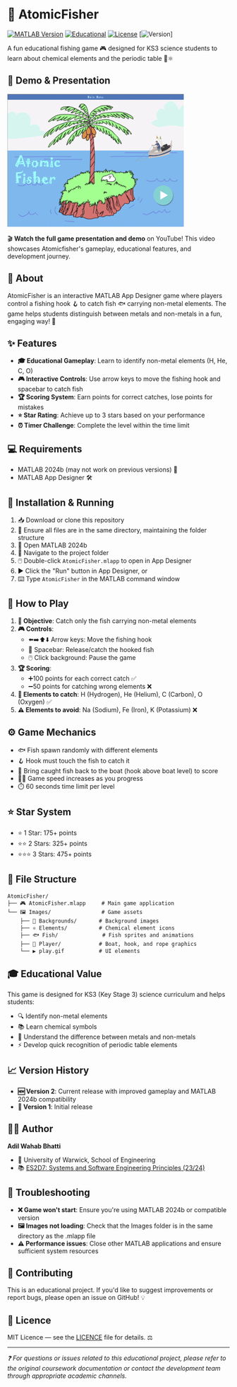 # 🎣 AtomicFisher
[![MATLAB Version](https://img.shields.io/badge/MATLAB-R2024b+-blue?style=flat-square)](https://www.mathworks.com/products/matlab.html)
[![Educational](https://img.shields.io/badge/Educational-KS3%20Science-green?style=flat-square)](https://www.gov.uk/national-curriculum/key-stage-3-and-4)
[![License](https://img.shields.io/badge/License-Educational%20Use-orange?style=flat-square)](LICENSE)
[![Version](https://img.shields.io/badge/Version-2.0-red?style=flat-square)]


A fun educational fishing game 🎮 designed for KS3 science students to learn about chemical elements and the periodic table 🧪⚛️

## 🎥 Demo & Presentation

[![AtomicFisher Game Demo](title.gif)](https://www.youtube.com/watch?v=VTREubCIVF4)

🎬 **Watch the full game presentation and demo** on YouTube! This video showcases Atomicfisher's gameplay, educational features, and development journey.

## 📖 About

AtomicFisher is an interactive MATLAB App Designer game where players control a fishing hook 🪝 to catch fish 🐟 carrying non-metal elements. The game helps students distinguish between metals and non-metals in a fun, engaging way! 🎯

## ✨ Features

- **🎓 Educational Gameplay**: Learn to identify non-metal elements (H, He, C, O)
- **🎮 Interactive Controls**: Use arrow keys to move the fishing hook and spacebar to catch fish
- **🏆 Scoring System**: Earn points for correct catches, lose points for mistakes
- **⭐ Star Rating**: Achieve up to 3 stars based on your performance
- **⏰ Timer Challenge**: Complete the level within the time limit

## 💻 Requirements

- MATLAB 2024b (may not work on previous versions) 🔧
- MATLAB App Designer 🛠️

## 🚀 Installation & Running

1. 📥 Download or clone this repository
2. 📁 Ensure all files are in the same directory, maintaining the folder structure
3. 🔧 Open MATLAB 2024b
4. 📂 Navigate to the project folder
5. 🖱️ Double-click `AtomicFisher.mlapp` to open in App Designer
6. ▶️ Click the "Run" button in App Designer, or
7. ⌨️ Type `AtomicFisher` in the MATLAB command window

## 🎯 How to Play

1. **🎯 Objective**: Catch only the fish carrying non-metal elements
2. **🎮 Controls**:
   - ⬅️➡️⬆️⬇️ Arrow keys: Move the fishing hook
   - 🚀 Spacebar: Release/catch the hooked fish
   - 🖱️ Click background: Pause the game
3. **🏆 Scoring**:
   - ➕100 points for each correct catch ✅
   - ➖50 points for catching wrong elements ❌
4. **🎯 Elements to catch**: H (Hydrogen), He (Helium), C (Carbon), O (Oxygen) ✅
5. **⚠️ Elements to avoid**: Na (Sodium), Fe (Iron), K (Potassium) ❌

## ⚙️ Game Mechanics

- 🐟 Fish spawn randomly with different elements
- 🪝 Hook must touch the fish to catch it
- 🚤 Bring caught fish back to the boat (hook above boat level) to score
- 🏃‍♂️ Game speed increases as you progress
- ⏱️ 60 seconds time limit per level

## ⭐ Star System

- ⭐ 1 Star: 175+ points
- ⭐⭐ 2 Stars: 325+ points  
- ⭐⭐⭐ 3 Stars: 475+ points

## 📁 File Structure

```
AtomicFisher/
├── 🎮 AtomicFisher.mlapp     # Main game application
└── 🖼️ Images/                # Game assets
    ├── 🌅 Backgrounds/       # Background images
    ├── ⚛️ Elements/          # Chemical element icons
    ├── 🐟 Fish/              # Fish sprites and animations
    ├── 🚤 Player/            # Boat, hook, and rope graphics
    └── ▶️ play.gif           # UI elements
```

## 🎓 Educational Value

This game is designed for KS3 (Key Stage 3) science curriculum and helps students:
- 🔍 Identify non-metal elements
- 📚 Learn chemical symbols
- 🧠 Understand the difference between metals and non-metals
- ⚡ Develop quick recognition of periodic table elements

## 📈 Version History

- **🆕 Version 2**: Current release with improved gameplay and MATLAB 2024b compatibility
- **📝 Version 1**: Initial release

## 👨‍💻 Author

**Adil Wahab Bhatti**
- 🏫 University of Warwick, School of Engineering  
- 📚 [ES2D7: Systems and Software Engineering Principles (23/24)](https://courses.warwick.ac.uk/modules/2023/ES2D7-15)

## 🔧 Troubleshooting

- **❌ Game won't start**: Ensure you're using MATLAB 2024b or compatible version
- **🖼️ Images not loading**: Check that the Images folder is in the same directory as the .mlapp file
- **⚠️ Performance issues**: Close other MATLAB applications and ensure sufficient system resources

## 🤝 Contributing

This is an educational project. If you'd like to suggest improvements or report bugs, please open an issue on GitHub! 💡

## 📜 Licence

MIT Licence — see the [LICENCE](LICENSE) file for details. ⚖️

---

*❓ For questions or issues related to this educational project, please refer to the original coursework documentation or contact the development team through appropriate academic channels.*
